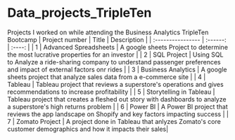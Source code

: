 # Data_projects_TripleTen
Projects I worked on while attending the Business Analytics TripleTen Bootcamp
| Project number    | Title | Description |
| :---------------- | :------: | :----: |
| 1 | Advanced Spreadsheets | A google sheets Project to determine the most lucrative properties for an investor |
| 2 | SQL Project | Using SQL to Analyze a ride-sharing company to understand passenger preferences and impact of external factors onr rides |
| 3 | Business Analytics | A google sheets project that analyze sales data from a e-commerce site   |
| 4 | Tableau | Tableau project that reviews a superstore's operations and gives recommendations to increase profitability |
| 5 | Storytelling in Tableau | Tableau project that creates a fleshed out story with dashboards to analyze a superstore's high returns problem   |
| 6 | Power BI | A Power BI project that reviews the app landscape on Shopify and key factors impacting success |
| 7 | Zomato Project | A project done in Tableau that anlyzes Zomato's core customer demographics and how it impacts their sales|

